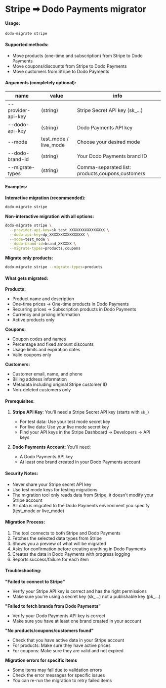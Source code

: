 # Stripe ➡ Dodo Payments migrator

#### Usage:
```
dodo-migrate stripe
```

#### Supported methods:
- Move products (one-time and subscription) from Stripe to Dodo Payments
- Move coupons/discounts from Stripe to Dodo Payments
- Move customers from Stripe to Dodo Payments

#### Arguments (completely optional):
| name | value | info
--- | --- | ---
| --provider-api-key | (string) | Stripe Secret API key (sk_...)
| --dodo-api-key | (string) | Dodo Payments API key
| --mode | test_mode / live_mode | Choose your desired mode
| --dodo-brand-id | (string) | Your Dodo Payments brand ID
| --migrate-types | (string) | Comma-separated list: products,coupons,customers

#### Examples:

**Interactive migration (recommended):**
```bash
dodo-migrate stripe
```

**Non-interactive migration with all options:**
```bash
dodo-migrate stripe \
  --provider-api-key=sk_test_XXXXXXXXXXXXXXXX \
  --dodo-api-key=dp_XXXXXXXXXXXXXXXX \
  --mode=test_mode \
  --dodo-brand-id=brand_XXXXXX \
  --migrate-types=products,coupons
```

**Migrate only products:**
```bash
dodo-migrate stripe --migrate-types=products
```

#### What gets migrated:

**Products:**
- Product name and description
- One-time prices → One-time products in Dodo Payments
- Recurring prices → Subscription products in Dodo Payments
- Currency and pricing information
- Active products only

**Coupons:**
- Coupon codes and names
- Percentage and fixed amount discounts
- Usage limits and expiration dates
- Valid coupons only

**Customers:**
- Customer email, name, and phone
- Billing address information
- Metadata including original Stripe customer ID
- Non-deleted customers only

#### Prerequisites:

1. **Stripe API Key**: You'll need a Stripe Secret API key (starts with `sk_`)
   - For test data: Use your test mode secret key
   - For live data: Use your live mode secret key
   - Find your API keys in the Stripe Dashboard → Developers → API keys

2. **Dodo Payments Account**: You'll need:
   - A Dodo Payments API key
   - At least one brand created in your Dodo Payments account

#### Security Notes:

- Never share your Stripe secret API key
- Use test mode keys for testing migrations
- The migration tool only reads data from Stripe, it doesn't modify your Stripe account
- All data is migrated to the Dodo Payments environment you specify (test_mode or live_mode)

#### Migration Process:

1. The tool connects to both Stripe and Dodo Payments
2. Fetches the selected data types from Stripe
3. Shows you a preview of what will be migrated
4. Asks for confirmation before creating anything in Dodo Payments
5. Creates the data in Dodo Payments with progress logging
6. Reports success/failure for each item

#### Troubleshooting:

**"Failed to connect to Stripe"**
- Verify your Stripe API key is correct and has the right permissions
- Make sure you're using a secret key (sk_...) not a publishable key (pk_...)

**"Failed to fetch brands from Dodo Payments"**
- Verify your Dodo Payments API key is correct
- Make sure you have at least one brand created in your account

**"No products/coupons/customers found"**
- Check that you have active data in your Stripe account
- For products: Make sure they have active prices
- For coupons: Make sure they are valid and not expired

**Migration errors for specific items**
- Some items may fail due to validation errors
- Check the error messages for specific issues
- You can re-run the migration to retry failed items
